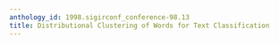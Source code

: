 ```yaml
---
anthology_id: 1998.sigirconf_conference-98.13
title: Distributional Clustering of Words for Text Classification
---
```

